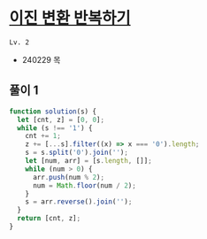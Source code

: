 # [이진 변환 반복하기](https://school.programmers.co.kr/learn/courses/30/lessons/70129)

`Lv. 2`

- 240229 목

## 풀이 1

```javascript
function solution(s) {
  let [cnt, z] = [0, 0];
  while (s !== '1') {
    cnt += 1;
    z += [...s].filter((x) => x === '0').length;
    s = s.split('0').join('');
    let [num, arr] = [s.length, []];
    while (num > 0) {
      arr.push(num % 2);
      num = Math.floor(num / 2);
    }
    s = arr.reverse().join('');
  }
  return [cnt, z];
}
```
